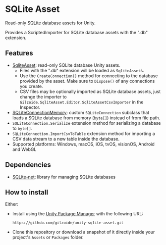 # SQLite Asset
Read-only [SQLite](https://sqlite.org/) database assets for Unity.

Provides a ScriptedImporter for SQLite database assets with the ".db" extension.


## Features
- [SqliteAsset](Runtime/SqliteAsset.cs): read-only SQLite database Unity assets.
  + Files with the ".db" extension will be loaded as `SqliteAsset`s.
  + Use the `CreateConnection()` method for connecting to the database provided by the asset.
    Make sure to `Dispose()` of any connections you create.
  + CSV files may be optionally imported as SQLite database assets, just change the importer to `Gilzoide.SqliteAsset.Editor.SqliteAssetCsvImporter` in the Inspector.
- [SQLiteConnectionMemory](Runtime/SQLiteConnectionMemory.cs): custom `SQLiteConnection` subclass that loads a SQLite database from memory (`byte[]`) instead of from file path.
- `SQLiteConnection.Serialize` extension method for serializing a database to `byte[]`.
- `SQLiteConnection.ImportCsvToTable` extension method for importing a CSV data stream to a new table inside the database.
- Supported platforms: Windows, macOS, iOS, tvOS, visionOS, Android and WebGL


## Dependencies
- [SQLite-net](https://github.com/gilzoide/unity-sqlite-net): library for managing SQLite databases


## How to install
Either:
- Install using the [Unity Package Manager](https://docs.unity3d.com/Manual/upm-ui-giturl.html) with the following URL:
  ```
  https://github.com/gilzoide/unity-sqlite-asset.git
  ```
- Clone this repository or download a snapshot of it directly inside your project's `Assets` or `Packages` folder.
